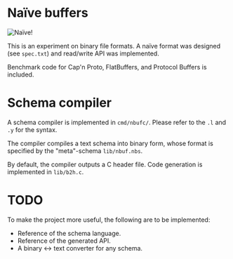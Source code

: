 # Naïve buffers
![Naïve!](https://upload.wikimedia.org/wikipedia/commons/thumb/4/44/Moha_example.svg/240px-Moha_example.svg.png)

This is an experiment on binary file formats.  A naïve format was designed (see `spec.txt`) and read/write API was implemented.

Benchmark code for Cap'n Proto, FlatBuffers, and Protocol Buffers is included.

# Schema compiler

A schema compiler is implemented in `cmd/nbufc/`.
Please refer to the `.l` and `.y` for the syntax.

The compiler compiles a text schema into binary form,
whose format is specified by the "meta"-schema `lib/nbuf.nbs`.

By default, the compiler outputs a C header file.
Code generation is implemented in `lib/b2h.c`.

# TODO

To make the project more useful, the following are to be implemented:

* Reference of the schema language.
* Reference of the generated API.
* A binary <-> text converter for any schema.

